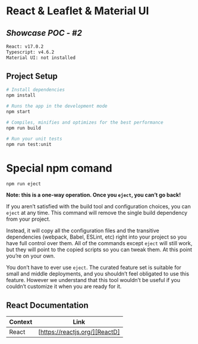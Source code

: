 # React & Leaflet & Material UI
## _Showcase POC - #2_
``` bash
React: v17.0.2
Typescript: v4.6.2
Material UI: not installed
```

## Project Setup

``` bash
# Install dependencies
npm install

# Runs the app in the development mode
npm start

# Compiles, minifies and optimizes for the best performance
npm run build

# Run your unit tests
npm run test:unit
```

# Special npm comand
```
npm run eject
```
**Note: this is a one-way operation. Once you `eject`, you can’t go back!**

If you aren’t satisfied with the build tool and configuration choices, you can `eject` at any time. This command will remove the single build dependency from your project.

Instead, it will copy all the configuration files and the transitive dependencies (webpack, Babel, ESLint, etc) right into your project so you have full control over them. All of the commands except `eject` will still work, but they will point to the copied scripts so you can tweak them. At this point you’re on your own.

You don’t have to ever use `eject`. The curated feature set is suitable for small and middle deployments, and you shouldn’t feel obligated to use this feature. However we understand that this tool wouldn’t be useful if you couldn’t customize it when you are ready for it.

## React Documentation

| Context | Link |
| ------ | ------ |
| React | [https://reactjs.org/][ReactD] |

   [ReactD]: <https://reactjs.org/>
